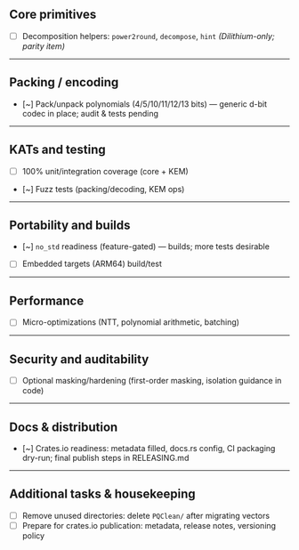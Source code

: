 ## Core primitives
- [ ] Decomposition helpers: `power2round`, `decompose`, `hint` *(Dilithium-only; parity item)*

---

## Packing / encoding
- [~] Pack/unpack polynomials (4/5/10/11/12/13 bits) — generic d-bit codec in place; audit & tests pending

---

## KATs and testing
- [ ] 100% unit/integration coverage (core + KEM)
- [~] Fuzz tests (packing/decoding, KEM ops)

---

## Portability and builds
- [~] `no_std` readiness (feature-gated) — builds; more tests desirable
- [ ] Embedded targets (ARM64) build/test

---

## Performance
- [ ] Micro-optimizations (NTT, polynomial arithmetic, batching)

---

## Security and auditability
- [ ] Optional masking/hardening (first-order masking, isolation guidance in code)

---

## Docs & distribution
- [~] Crates.io readiness: metadata filled, docs.rs config, CI packaging dry-run; final publish steps in RELEASING.md

---

## Additional tasks & housekeeping
- [ ] Remove unused directories: delete `PQClean/` after migrating vectors
- [ ] Prepare for crates.io publication: metadata, release notes, versioning policy
